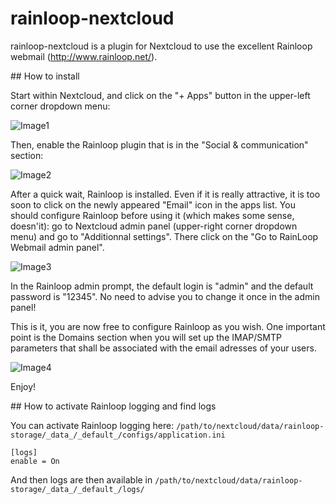 # rainloop-nextcloud

rainloop-nextcloud is a plugin for Nextcloud to use the excellent Rainloop webmail (http://www.rainloop.net/).


## How to install

Start within Nextcloud, and click on the "+ Apps" button in the upper-left corner dropdown menu:

![Image1](https://github.com/pierre-alain-b/rainloop-nextcloud/blob/master/screenshots/help_a1.png)

Then, enable the Rainloop plugin that is in the "Social & communication" section:

![Image2](https://github.com/pierre-alain-b/rainloop-nextcloud/blob/master/screenshots/help_a2.png)

After a quick wait, Rainloop is installed. Even if it is really attractive, it is too soon to click on the newly appeared "Email" icon in the apps list.
You should configure Rainloop before using it (which makes some sense, doesn'it): go to Nextcloud admin panel (upper-right corner dropdown menu) and go to "Additionnal settings". There click on the "Go to RainLoop Webmail admin panel".

![Image3](https://github.com/pierre-alain-b/rainloop-nextcloud/blob/master/screenshots/help_a3.png)

In the Rainloop admin prompt, the default login is "admin" and the default password is "12345". No need to advise you to change it once in the admin panel!

This is it, you are now free to configure Rainloop as you wish. One important point is the Domains section when you will set up the IMAP/SMTP parameters that shall be associated with the email adresses of your users.

![Image4](https://github.com/pierre-alain-b/rainloop-nextcloud/blob/master/screenshots/help_a4.png)

Enjoy!


## How to activate Rainloop logging and find logs

You can activate Rainloop logging here: `/path/to/nextcloud/data/rainloop-storage/_data_/_default_/configs/application.ini`
```
[logs]
enable = On
```
And then logs are then available in `/path/to/nextcloud/data/rainloop-storage/_data_/_default_/logs/`
